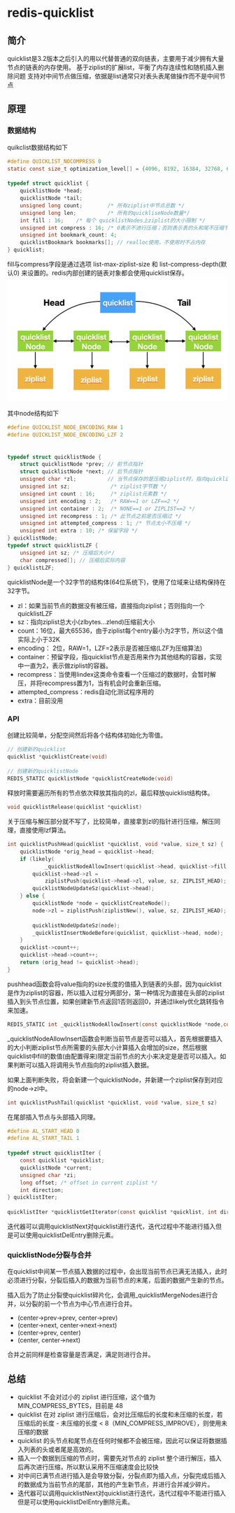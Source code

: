 # redis-quicklist

## 简介


quicklist是3.2版本之后引入的用以代替普通的双向链表，主要用于减少拥有大量节点的链表的内存使用。
基于ziplist的扩展list，平衡了内存连续性和随机插入删除问题
支持对中间节点做压缩，依据是list通常只对表头表尾做操作而不是中间节点


## 原理
### 数据结构
quikclist数据结构如下
```c
#define QUICKLIST_NOCOMPRESS 0
static const size_t optimization_level[] = {4096, 8192, 16384, 32768, 65536}; // fill对应的大小限制，-1，-2，-4，-8，-16

typedef struct quicklist {
    quicklistNode *head;
    quicklistNode *tail;
    unsigned long count;        /* 所有ziplist中节点总数 */
    unsigned long len;          /* 所有的quickliseNode数量*/
    int fill : 16;    /* 每个 quicklistNodes上ziplist的大小限制 */
    unsigned int compress : 16; /* 0表示不进行压缩；否则表示表的头和尾不压缩节点的个数 */
    unsigned int bookmark_count: 4;
    quicklistBookmark bookmarks[]; // realloc使用，不使用时不占内存
} quicklist;
```
fill与compress字段是通过选项 list-max-ziplist-size 和 list-compress-depth(默认0) 来设置的。redis内部创建的链表对象都会使用quicklist保存。
![image](../images/redis/quicklist1.png)

其中node结构如下
```c
#define QUICKLIST_NODE_ENCODING_RAW 1
#define QUICKLIST_NODE_ENCODING_LZF 2


typedef struct quicklistNode {
    struct quicklistNode *prev; // 前节点指针
    struct quicklistNode *next; // 后节点指针
    unsigned char *zl;          // 当节点保存的是压缩ziplist时，指向quicklistLZF，否则指向ziplist
    unsigned int sz;             /* ziplist字节数 */
    unsigned int count : 16;     /* ziplist元素数 */
    unsigned int encoding : 2;   /* RAW==1 or LZF==2 */
    unsigned int container : 2;  /* NONE==1 or ZIPLIST==2 */
    unsigned int recompress : 1; /* 此节点之前是否压缩过 */
    unsigned int attempted_compress : 1; /* 节点太小不压缩 */
    unsigned int extra : 10; /* 保留字段 */
} quicklistNode;
typedef struct quicklistLZF {
    unsigned int sz; /* 压缩后大小*/
    char compressed[]; // 压缩后实际内容
} quicklistLZF;
```

quicklistNode是一个32字节的结构体(64位系统下)，使用了位域来让结构保持在32字节。
- zl：如果当前节点的数据没有被压缩，直接指向ziplist；否则指向一个quicklistLZF
- sz：指向ziplist总大小(zlbytes...zlend)压缩前大小
- count：16位，最大65536，由于ziplist每个entry最小为2字节，所以这个值实际上小于32K
- encoding： 2位，RAW=1，LZF=2表示是否被压缩(LZF为压缩算法)
- container：预留字段，指quicklist节点是否用来作为其他结构的容器，实现中一直为2，表示做ziplist的容器。
- recompress：当使用lindex这类命令查看一个压缩过的数据时，会暂时解压，并将recompress置为1，当有机会时会重新压缩。
- attempted_compress：redis自动化测试程序用的
- extra：目前没用

### API
创建比较简单，分配空间然后将各个结构体初始化为零值。
```c
// 创建新的quicklist
quicklist *quicklistCreate(void) 

// 创建新的quicklistNode
REDIS_STATIC quicklistNode *quicklistCreateNode(void)
```

释放时需要遍历所有的节点依次释放其指向的zl，最后释放quicklist结构体。
```c
void quicklistRelease(quicklist *quicklist)
```

关于压缩与解压部分就不写了，比较简单，直接拿到zl的指针进行压缩，解压同理，直接使用lzf算法。


```c
int quicklistPushHead(quicklist *quicklist, void *value, size_t sz) {
    quicklistNode *orig_head = quicklist->head;
    if (likely(
            _quicklistNodeAllowInsert(quicklist->head, quicklist->fill, sz))) {
        quicklist->head->zl =
            ziplistPush(quicklist->head->zl, value, sz, ZIPLIST_HEAD);
        quicklistNodeUpdateSz(quicklist->head);
    } else {
        quicklistNode *node = quicklistCreateNode();
        node->zl = ziplistPush(ziplistNew(), value, sz, ZIPLIST_HEAD);

        quicklistNodeUpdateSz(node);
        _quicklistInsertNodeBefore(quicklist, quicklist->head, node);
    }
    quicklist->count++;
    quicklist->head->count++;
    return (orig_head != quicklist->head);
}
```
pushhead函数会将value指向的size长度的值插入到链表的头部，因为quicklist是作为ziplist的容器，所以插入过程分两部分，第一种情况为直接在头部的ziplist插入到头节点位置，如果创建新节点返回1否则返回0，并通过likely优化跳转指令来加速。

```c
REDIS_STATIC int _quicklistNodeAllowInsert(const quicklistNode *node,const int fill, const size_t sz)
```
_quicklistNodeAllowInsert函数会判断当前节点是否可以插入，首先根据要插入的大小判断ziplist节点所需要的头部大小计算插入会增加的size，然后根据quicklist中fill的数值(由配置得来)限定当前节点的大小来决定是是否可以插入。如果判断可以插入将调用头节点指向的ziplist插入数据。

如果上面判断失败，将会新建一个quicklistNode，并新建一个ziplist保存到对应的node->zl中。

```c
int quicklistPushTail(quicklist *quicklist, void *value, size_t sz)
```
在尾部插入节点与头部插入同理。

```c
#define AL_START_HEAD 0
#define AL_START_TAIL 1

typedef struct quicklistIter {
    const quicklist *quicklist;
    quicklistNode *current;
    unsigned char *zi;
    long offset; /* offset in current ziplist */
    int direction;
} quicklistIter;

quicklistIter *quicklistGetIterator(const quicklist *quicklist, int direction);
```
迭代器可以调用quicklistNext对quicklist进行迭代，迭代过程中不能进行插入但是可以使用quicklistDelEntry删除元素。

### quicklistNode分裂与合并
在quicklist中间某一节点插入数据的过程中，会出现当前节点已满无法插入，此时必须进行分裂，分裂后插入的数据为当前节点的末尾，后面的数据产生新的节点。

插入后为了防止分裂使quicklist碎片化，会调用_quicklistMergeNodes进行合并，以分裂的前一个节点为中心节点进行合并。
 - (center->prev->prev, center->prev)
 - (center->next, center->next->next)
 - (center->prev, center)
 - (center, center->next)

 合并之前同样是检查容量是否满足，满足则进行合并。

 ## 总结

- quicklist 不会对过小的 ziplist 进行压缩，这个值为 MIN_COMPRESS_BYTES，目前是 48
- quicklist 在对 ziplist 进行压缩后，会对比压缩后的长度和未压缩的长度，若压缩后的长度 - 未压缩的长度 < 8（MIN_COMPRESS_IMPROVE），则使用未压缩的数据
- quicklist 的头节点和尾节点在任何时候都不会被压缩，因此可以保证将数据插入列表的头或者尾是高效的。
- 插入一个数据到压缩的节点时，需要先对节点的 ziplist 整个进行解压，插入后再次进行压缩，所以默认采用不压缩速度会比较快
- 对中间已满节点进行插入是会导致分裂，分裂点即为插入点，分裂完成后插入的数据成为当前节点的尾部，其他的产生新节点，并进行合并减少碎片。
- 迭代器可以调用quicklistNext对quicklist进行迭代，迭代过程中不能进行插入但是可以使用quicklistDelEntry删除元素。